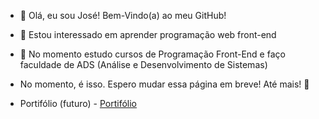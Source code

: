 - 👋 Olá, eu sou José! Bem-Vindo(a) ao meu GitHub!
- 👀 Estou interessado em aprender programação web front-end
- 🌱 No momento estudo cursos de Programação Front-End e faço faculdade de ADS (Análise e Desenvolvimento de Sistemas)

- No momento, é isso. Espero mudar essa página em breve! Até mais! 👋
- Portifólio (futuro) - <a href="https://devjh.com.br">Portifólio</a>

<!---
DEV-HenriQ/DEV-HenriQ is a ✨ special ✨ repository because its `README.md` (this file) appears on your GitHub profile.
You can click the Preview link to take a look at your changes.
--->
